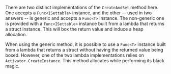 ﻿There are two distinct implementations of the `CreateAndSet` method here. One accepts a `Func<ISettable>` instance, and the other -- used in two answers -- is generic and accepts a `Func<T>` instance. The non-generic one is provided with a `Func<ISettable>` instance built from a lambda that returns a struct instance. This will box the return value and induce a heap allocation.

When using the generic method, it is possible to use a `Func<T>` instance built from a lambda that returns a struct without having the returned value being boxed. However, one of the two lambda implementations relies on `Activator.CreateInstance`. This method allocates while performing its black magic.